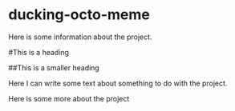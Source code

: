 # ducking-octo-meme

Here is some information about the project.

#This is a heading

##This is a smaller heading

Here I can write some text about something to do with the project.

Here is some more about the project
